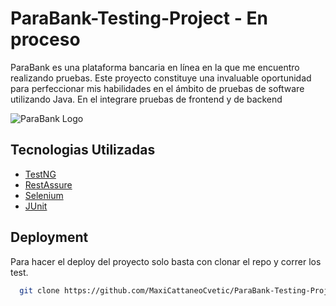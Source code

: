 
# ParaBank-Testing-Project - En proceso

ParaBank es una plataforma bancaria en línea en la que me encuentro realizando pruebas. Este proyecto constituye una invaluable oportunidad para perfeccionar mis habilidades en el ámbito de pruebas de software utilizando Java.
En el integrare pruebas de frontend y de backend

![ParaBank Logo](https://github.com/MaxiCattaneoCvetic/ParaBank-Testing-Project/Parabank.png)

## Tecnologias Utilizadas

 - [TestNG](https://testng.org/)
 - [RestAssure](https://rest-assured.io/)
 - [Selenium](https://www.selenium.dev/)
 - [JUnit](https://junit.org/)


## Deployment

Para hacer el deploy del proyecto solo basta con clonar el repo y correr los test.

```bash
  git clone https://github.com/MaxiCattaneoCvetic/ParaBank-Testing-Project.git
```

